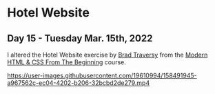 # Hotel Website
## Day 15 - Tuesday Mar. 15th, 2022
I altered the Hotel Website exercise by [Brad Traversy](https://github.com/bradtraversy) from the [Modern HTML & CSS From The Beginning](https://www.udemy.com/course/modern-html-css-from-the-beginning/) course.

https://user-images.githubusercontent.com/19610994/158491945-a967562c-ec04-4202-b206-32bcbd2de279.mp4

